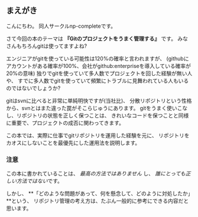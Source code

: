 ## まえがき

こんにちわ。
同人サークルnp-completeです。

さて今回の本のテーマは
**『Gitのプロジェクトをうまく管理する』**
です。
みなさんもちろんgitは使ってますよね?

エンジニアがgitを使っている可能性は120%の確率と言われますが、
(githubにアカウントがある確率が100%、会社がgithub:enterpriseを導入している確率が20%の意味)
独りでgitを使っていて多人数でプロジェクトを回した経験が無い人や、
すでに多人数でgitを使っていて頻繁にトラブルに見舞われている人もいるのではないでしょうか?

gitはsvnに比べると非常に単純明快ですが(当社比)、
分散リポジトリという性格から、svnとはまた違った罠がそこらじゅうにあります。
gitをうまく使いこなし、リポジトリの状態を正しく保つことは、
きれいなコードを保つことと同様に重要で、プロジェクトの成否に関わってきます。

この本では、実際に仕事でgitリポジトリを運用した経験を元に、
リポジトリをカオスにしないことを最優先にした運用法を説明します。

### 注意
この本に書かれていることは、
*最高の方法ではありません* し、
*誰にとっても正しい方法ではない*です。

しかし、
**「どのような問題があって、何を懸念して、どのように対処したか」**という、
リポジトリ管理の考え方は、たぶん一般的に参考にできる内容だと思います。
